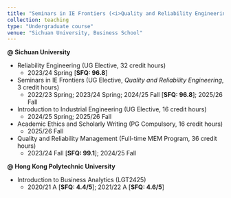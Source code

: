 ```yaml
---
title: "Seminars in IE Frontiers (<i>Quality and Reliability Engineering</i>)"
collection: teaching
type: "Undergraduate course"
venue: "Sichuan University, Business School"
---
```


<b>@ Sichuan University</b>
<ul>
  <li>Reliability Engineering (UG Elective, 32 credit hours) 
  <ul>
    <li>2023/24 Spring [<b>SFQ: 96.8</b>]</li>
  </ul></li> 
  <li>Seminars in IE Frontiers (UG Elective, <i>Quality and Reliability Engineering</i>, 3 credit hours)
  <ul>
    <li>2022/23 Spring; 2023/24 Spring; 2024/25 Fall [<b>SFQ: 96.8</b>]; 2025/26 Fall</li>
  </ul></li>
  <li>Introduction to Industrial Engineering (UG Elective, 16 credit hours)
  <ul>
    <li>2024/25 Spring; 2025/26 Fall </li>
  </ul></li>
  <li>Academic Ethics and Scholarly Writing (PG Compulsory, 16 credit hours)
  <ul>
    <li>2025/26 Fall </li>
  </ul></li>
  <li>Quality and Reliability Management (Full-time MEM Program, 36 credit hours)
  <ul>
    <li>2023/24 Fall [<b>SFQ: 99.1</b>]; 2024/25 Fall</li>
  </ul></li>
</ul>

<b>@ Hong Kong Polytechnic University</b>
<ul>
  <li>Introduction to Business Analytics (LGT2425) 
  <ul>
    <li>2020/21 A [<b>SFQ: 4.4/5</b>]; 2021/22 A [<b>SFQ: 4.6/5</b>]</li>
  </ul></li>
</ul>

